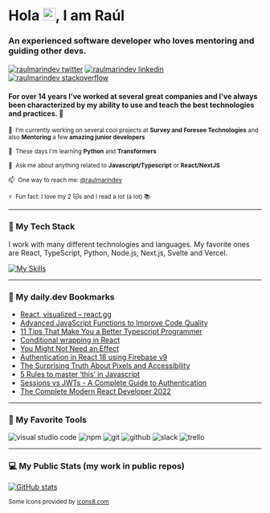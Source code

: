 # Hola <img src="https://media.giphy.com/media/hvRJCLFzcasrR4ia7z/giphy.gif" width="25px">, I am Raúl

### An experienced software developer who loves mentoring and guiding other devs.

<a href="https://twitter.com/raulmarindev" target="blank"><img align="center" src="https://img.icons8.com/color/48/000000/twitter-circled--v1.png" alt="raulmarindev twitter"  /></a>
<a href="https://linkedin.com/in/raulmarindev" target="blank"><img align="center" src="https://img.icons8.com/color/48/000000/linkedin-circled--v1.png" alt="raulmarindev linkedin" /></a>
<a href="https://stackoverflow.com/users/9123724" target="blank"><img align="center" src="https://img.icons8.com/color/48/000000/stackoverflow--v1.png" alt="raulmarindev stackoverflow" /></a>

#### For over 14 years I've worked at several great companies and I've always been characterized by my ability to use and teach the best technologies and practices. 🚀

<sub>🔭 &nbsp;I’m currently working on several cool projects at **Survey and Foresee Technologies** and also **Mentoring** a few **amazing junior developers**</sub>

<sub>🌱 &nbsp;These days I'm learning **Python** and **Transformers**</sub>

<sub>💬 &nbsp;Ask me about anything related to **Javascript/Typescript** or **React/NextJS**</sub>

<sub>📫 &nbsp;One way to reach me: [@raulmarindev](https://www.linkedin.com/in/raulmarindev/)</sub>

<sub>⚡ &nbsp;Fun fact: I love my 2 :cat:s and I read a lot (a lot) 📚</sub>

---

<!-- <a href="https://app.daily.dev/raulmarindev"><img align='right' src="https://api.daily.dev/devcards/bdcad6e80367482b9836659daa2114f1.png?r=9q8" width="200" alt="Raúl Marín's Dev Card"/></a> -->

<!-- <a href="https://twitter.com/raulmarindev"><img alt="Twitter Follow" src="https://img.shields.io/twitter/follow/raulmarindev?label=Twitter&style=for-the-badge&logo=twitter&color=1DA1F2"> </a> -->

### 🥞 My Tech Stack

I work with many different technologies and languages.
My favorite ones are React, TypeScript, Python, Node.js, Next.js, Svelte and Vercel.

[![My Skills](https://skillicons.dev/icons?i=cs,css,deno,dotnet,git,github,html,js,nodejs,react,nextjs,py,sass,ts,mongodb)](https://skillicons.dev)

---

### 🔖 My daily.dev Bookmarks

<!-- daily.dev BOOKMARKS:START -->
- [React, visualized – react.gg](https://app.daily.dev/posts/BisSpev15?utm_source=rss&utm_medium=bookmarks&utm_campaign=24f3bf992b6e46c188b91e9cf4b7cd01)
- [Advanced JavaScript Functions to Improve Code Quality](https://app.daily.dev/posts/5oG1Ralxl?utm_source=rss&utm_medium=bookmarks&utm_campaign=24f3bf992b6e46c188b91e9cf4b7cd01)
- [11 Tips That Make You a Better Typescript Programmer](https://app.daily.dev/posts/9zihDwvqR?utm_source=rss&utm_medium=bookmarks&utm_campaign=24f3bf992b6e46c188b91e9cf4b7cd01)
- [Conditional wrapping in React](https://app.daily.dev/posts/SoVkgaYUI?utm_source=rss&utm_medium=bookmarks&utm_campaign=24f3bf992b6e46c188b91e9cf4b7cd01)
- [You Might Not Need an Effect](https://app.daily.dev/posts/mD7GT5hkx?utm_source=rss&utm_medium=bookmarks&utm_campaign=24f3bf992b6e46c188b91e9cf4b7cd01)
- [Authentication in React 18 using Firebase v9](https://app.daily.dev/posts/71kKShdg5?utm_source=rss&utm_medium=bookmarks&utm_campaign=24f3bf992b6e46c188b91e9cf4b7cd01)
- [The Surprising Truth About Pixels and Accessibility](https://app.daily.dev/posts/KJ6qDeaOU?utm_source=rss&utm_medium=bookmarks&utm_campaign=24f3bf992b6e46c188b91e9cf4b7cd01)
- [5 Rules to master ‘this’ in Javascript](https://app.daily.dev/posts/Bt8SRlN9-?utm_source=rss&utm_medium=bookmarks&utm_campaign=24f3bf992b6e46c188b91e9cf4b7cd01)
- [Sessions vs JWTs - A Complete Guide to Authentication](https://app.daily.dev/posts/rVQyjbqIB?utm_source=rss&utm_medium=bookmarks&utm_campaign=24f3bf992b6e46c188b91e9cf4b7cd01)
- [The Complete Modern React Developer 2022](https://app.daily.dev/posts/sF0BDViNQ?utm_source=rss&utm_medium=bookmarks&utm_campaign=24f3bf992b6e46c188b91e9cf4b7cd01)
<!-- daily.dev BOOKMARKS:END -->

---

### 🧰 My Favorite Tools

<p>
<img src="https://img.icons8.com/color/48/000000/visual-studio-code-2019.png" alt="visual studio code"/>
<img src="https://img.icons8.com/color/48/000000/npm.png" alt="npm"/>
<img src="https://img.icons8.com/color/48/000000/git.png" alt="git"/>
<img src="https://img.icons8.com/color/48/000000/github--v2.png" alt="github"/>
<img src="https://img.icons8.com/color/48/000000/slack--v1.png" alt="slack"/>
<img src="https://img.icons8.com/color/48/000000/trello.png" alt="trello"/>
</p>

---

### 💻 My Public Stats (my work in public repos)
 
[![GitHub stats](https://github-readme-stats.vercel.app/api?username=raulmarindev&show_icons=true&theme=dracula)](https://github.com/anuraghazra/github-readme-stats)

<sub>Some Icons provided by <a href="https://icons8.com" target="_blank" rel="noopener noreferrer nofollow">icons8.com</a></sub>
